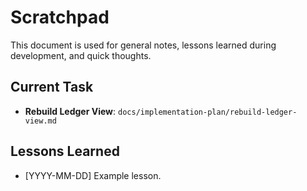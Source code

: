 # Scratchpad

This document is used for general notes, lessons learned during development, and quick thoughts.

## Current Task

*   **Rebuild Ledger View**: `docs/implementation-plan/rebuild-ledger-view.md`

## Lessons Learned

*   [YYYY-MM-DD] Example lesson. 